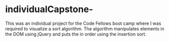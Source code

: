 # individualCapstone-
This was an individual project for the Code Fellows boot camp where I was required to visualize a sort algorithm. The algorithm manipulates elements in the DOM using jQuery and puts the in order using the insertion sort. 
